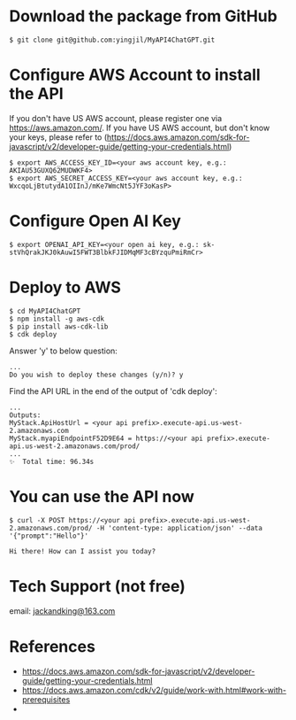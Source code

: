 # Download the package from GitHub

```
$ git clone git@github.com:yingjil/MyAPI4ChatGPT.git
```

# Configure AWS Account to install the API

If you don't have US AWS account, please register one via https://aws.amazon.com/.
If you have US AWS account, but don't know your keys, please refer
to (https://docs.aws.amazon.com/sdk-for-javascript/v2/developer-guide/getting-your-credentials.html)

```
$ export AWS_ACCESS_KEY_ID=<your aws account key, e.g.: AKIAU53GUXQ62MUDWKF4>
$ export AWS_SECRET_ACCESS_KEY=<your aws account key, e.g.: WxcqoLjBtutydA1OIInJ/mKe7WmcNt5JYF3oKasP>
```

# Configure Open AI Key

```
$ export OPENAI_API_KEY=<your open ai key, e.g.: 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>
```

# Deploy to AWS

```
$ cd MyAPI4ChatGPT
$ npm install -g aws-cdk
$ pip install aws-cdk-lib
$ cdk deploy
```

Answer 'y' to below question:

```
...
Do you wish to deploy these changes (y/n)? y
```

Find the API URL in the end of the output of 'cdk deploy':

```
...
Outputs:
MyStack.ApiHostUrl = <your api prefix>.execute-api.us-west-2.amazonaws.com
MyStack.myapiEndpointF52D9E64 = https://<your api prefix>.execute-api.us-west-2.amazonaws.com/prod/
...
✨  Total time: 96.34s

```

# You can use the API now

```
$ curl -X POST https://<your api prefix>.execute-api.us-west-2.amazonaws.com/prod/ -H 'content-type: application/json' --data '{"prompt":"Hello"}'

Hi there! How can I assist you today?
```

# Tech Support (not free)

email: jackandking@163.com

# References

* https://docs.aws.amazon.com/sdk-for-javascript/v2/developer-guide/getting-your-credentials.html
* https://docs.aws.amazon.com/cdk/v2/guide/work-with.html#work-with-prerequisites
* 
